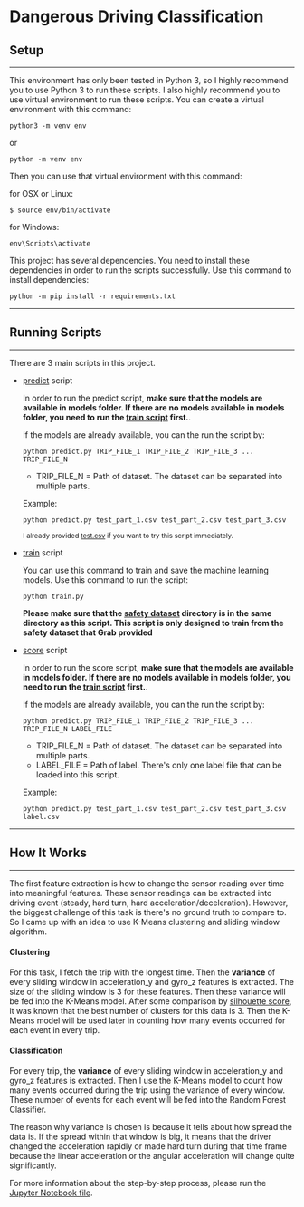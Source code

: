 # Dangerous Driving Classification

## Setup
****
This environment has only been tested in Python 3, so I highly recommend you to use Python 3 to run these scripts. I also highly recommend you to use virtual environment to run these scripts. You can create a virtual environment with this command:

```
python3 -m venv env
```
or 
```
python -m venv env
```

Then you can use that virtual environment with this command:

for OSX or Linux:
```
$ source env/bin/activate
```

for Windows:
```
env\Scripts\activate
```

This project has several dependencies. You need to install these dependencies in order to run the scripts successfully. Use this command to install dependencies:
```
python -m pip install -r requirements.txt
```

****
## Running Scripts
***

There are 3 main scripts in this project.

- [predict](predict.py) script

    In order to run the predict script, **make sure that the models are available in models folder. If there are no models available in models folder, you need to run the [train script](train.py) first.**. 
    
    If the models are already available, you can the run the script by:
    ```
    python predict.py TRIP_FILE_1 TRIP_FILE_2 TRIP_FILE_3 ... TRIP_FILE_N
    ```
    - TRIP_FILE_N = Path of dataset. The dataset can be separated into multiple parts.

    Example:
    ```
    python predict.py test_part_1.csv test_part_2.csv test_part_3.csv
    ```

    <small>I already provided [test.csv](test.csv) if you want to try this script immediately.</small>

- [train](train.py) script

    You can use this command to train and save the machine learning models. Use this command to run the script:

    ```
    python train.py
    ```
    **Please make sure that the [safety dataset](https://www.aiforsea.com/safety) directory is in the same directory as this script. This script is only designed to train from the safety dataset that Grab provided**

- [score](score.py) script

    In order to run the score script, **make sure that the models are available in models folder. If there are no models available in models folder, you need to run the [train script](train.py) first.**. 
    
    If the models are already available, you can the run the script by:
    ```
    python predict.py TRIP_FILE_1 TRIP_FILE_2 TRIP_FILE_3 ... TRIP_FILE_N LABEL_FILE
    ```
    - TRIP_FILE_N = Path of dataset. The dataset can be separated into multiple parts.
    - LABEL_FILE = Path of label. There's only one label file that can be loaded into this script.

    Example:
    ```
    python predict.py test_part_1.csv test_part_2.csv test_part_3.csv label.csv
    ```

***
## How It Works
***
    
The first feature extraction is how to change the sensor reading over time into meaningful features. These sensor readings can be extracted into driving event (steady, hard turn, hard acceleration/deceleration). However, the biggest challenge of this task is there's no ground truth to compare to. So I came up with an idea to use K-Means clustering and sliding window algorithm.

#### Clustering

For this task, I fetch the trip with the longest time. Then the **variance** of every sliding window in acceleration_y and gyro_z features is extracted. The size of the sliding window is 3 for these features. Then these variance will be fed into the K-Means model. After some comparison by [silhouette score](https://en.wikipedia.org/wiki/Silhouette_(clustering)), it was known that the best number of clusters for this data is 3. Then the K-Means model will be used later in counting how many events occurred for each event in every trip.

#### Classification

For every trip, the **variance** of every sliding window in acceleration_y and gyro_z features is extracted. Then I use the K-Means model to count how many events occurred during the trip using the variance of every window. These number of events for each event will be fed into the Random Forest Classifier.

The reason why variance is chosen is because it tells about how spread the data is. If the spread within that window is big, it means that the driver changed the acceleration rapidly or made hard turn during that time frame because the linear acceleration or the angular acceleration will change quite significantly.

For more information about the step-by-step process, please run the [Jupyter Notebook file](aiforsea.ipynb).